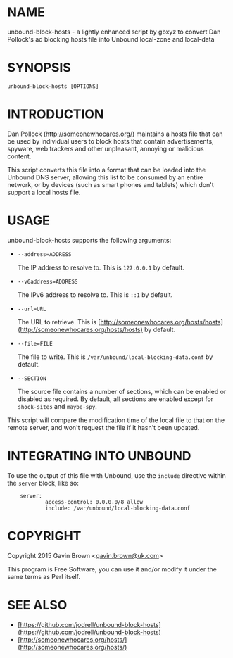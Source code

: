 # NAME

unbound-block-hosts - a lightly enhanced script by gbxyz to convert Dan Pollock's ad blocking hosts file
into Unbound local-zone and local-data

# SYNOPSIS

    unbound-block-hosts [OPTIONS]

# INTRODUCTION

Dan Pollock (http://someonewhocares.org/) maintains a hosts file that can be
used by individual users to block hosts that contain advertisements, spyware,
web trackers and other unpleasant, annoying or malicious content.

This script converts this file into a format that can be loaded into the Unbound
DNS server, allowing this list to be consumed by an entire network, or by
devices (such as smart phones and tablets) which don't support a local hosts
file.

# USAGE

unbound-block-hosts supports the following arguments:

- `--address=ADDRESS`

    The IP address to resolve to. This is `127.0.0.1` by default.

- `--v6address=ADDRESS`

    The IPv6 address to resolve to. This is `::1` by default.

- `--url=URL`

    The URL to retrieve. This is [http://someonewhocares.org/hosts/hosts](http://someonewhocares.org/hosts/hosts) by default.

- `--file=FILE`

    The file to write. This is `/var/unbound/local-blocking-data.conf` by default.

- `--SECTION`

    The source file contains a number of sections, which can be enabled or disabled
    as required. By default, all sections are enabled except for `shock-sites` and
    `maybe-spy`.

This script will compare the modification time of the local file to that on the
remote server, and won't request the file if it hasn't been updated.

# INTEGRATING INTO UNBOUND

To use the output of this file with Unbound, use the `include` directive within
the `server` block, like so:

        server:
                access-control: 0.0.0.0/8 allow
                include: /var/unbound/local-blocking-data.conf

# COPYRIGHT

Copyright 2015 Gavin Brown &lt;gavin.brown@uk.com>

This program is Free Software, you can use it and/or modify it under the same
terms as Perl itself.

# SEE ALSO

- [https://github.com/jodrell/unbound-block-hosts](https://github.com/jodrell/unbound-block-hosts)
- [http://someonewhocares.org/hosts/](http://someonewhocares.org/hosts/)
